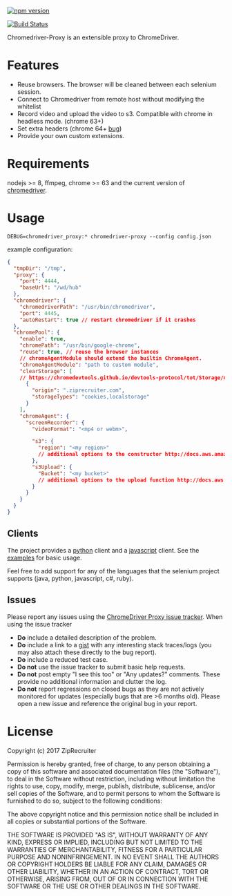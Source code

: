 [![npm version](https://img.shields.io/npm/v/chromedriver-proxy.svg?style=flat-square)](https://www.npmjs.com/package/chromedriver-proxy)

[![Build Status](https://travis-ci.org/ZipRecruiter/chromedriver-proxy.svg?branch=master)](https://travis-ci.org/ZipRecruiter/chromedriver-proxy)

Chromedriver-Proxy is an extensible proxy to ChromeDriver.

# Features

 * Reuse browsers.  The browser will be cleaned between each selenium session.
 * Connect to Chromedriver from remote host without modifying the whitelist
 * Record video and upload the video to s3.  Compatible with chrome in headless mode. (chrome 63+)
 * Set extra headers (chrome 64+ [bug](https://bugs.chromium.org/p/chromium/issues/detail?id=767683))
 * Provide your own custom extensions.

# Requirements

nodejs >= 8, ffmpeg, chrome >= 63 and the current version of [chromedriver](https://sites.google.com/a/chromium.org/chromedriver/downloads).

# Usage

```
DEBUG=chromedriver_proxy:* chromedriver-proxy --config config.json
```

example configuration:
```json
{
  "tmpDir": "/tmp",
  "proxy": {
    "port": 4444,
    "baseUrl": "/wd/hub"
  },
  "chromedriver": {
    "chromedriverPath": "/usr/bin/chromedriver",
    "port": 4445,
    "autoRestart": true // restart chromedriver if it crashes
  },
  "chromePool": {
    "enable": true,
    "chromePath": "/usr/bin/google-chrome",
    "reuse": true, // reuse the browser instances
    // chromeAgentModule should extend the builtin ChromeAgent.
    "chromeAgentModule": "path to custom module",
    "clearStorage": [
    // https://chromedevtools.github.io/devtools-protocol/tot/Storage/#method-clearDataForOrigin
      {
        "origin": ".ziprecruiter.com",
        "storageTypes": "cookies,localstorage"
      }
    ],
    "chromeAgent": {
      "screenRecorder": {
        "videoFormat": "<mp4 or webm>",

        "s3": {
          "region": "<my region>"
          // additional options to the constructor http://docs.aws.amazon.com/AWSJavaScriptSDK/latest/AWS/S3.html#constructor-property
        },
        "s3Upload": {
          "Bucket": "<my bucket>"
          // additional options to the upload function http://docs.aws.amazon.com/AWSJavaScriptSDK/latest/AWS/S3.html#upload-property
        }
      }
    }
  }
}
```

## Clients

The project provides a [python](clients/py) client and a [javascript](clients/js) client.  See the [examples](examples) for basic usage.

Feel free to add support for any of the languages that the selenium project supports (java, python, javascript, c#, ruby).

## Issues

Please report any issues using the [ChromeDriver Proxy issue tracker](https://github.com/ZipRecruiter/chromedriver-proxy/issues). When using
the issue tracker

- __Do__ include a detailed description of the problem.
- __Do__ include a link to a [gist](http://gist.github.com/) with any
    interesting stack traces/logs (you may also attach these directly to the bug
    report).
- __Do__ include a reduced test case.
- __Do not__ use the issue tracker to submit basic help requests.
- __Do not__ post empty "I see this too" or "Any updates?" comments. These
    provide no additional information and clutter the log.
- __Do not__ report regressions on closed bugs as they are not actively
    monitored for updates (especially bugs that are >6 months old). Please open a
    new issue and reference the original bug in your report.

# License

Copyright (c) 2017 ZipRecruiter

Permission is hereby granted, free of charge, to any person obtaining a copy
of this software and associated documentation files (the "Software"), to deal
in the Software without restriction, including without limitation the rights
to use, copy, modify, merge, publish, distribute, sublicense, and/or sell
copies of the Software, and to permit persons to whom the Software is
furnished to do so, subject to the following conditions:

The above copyright notice and this permission notice shall be included in all
copies or substantial portions of the Software.

THE SOFTWARE IS PROVIDED "AS IS", WITHOUT WARRANTY OF ANY KIND, EXPRESS OR
IMPLIED, INCLUDING BUT NOT LIMITED TO THE WARRANTIES OF MERCHANTABILITY,
FITNESS FOR A PARTICULAR PURPOSE AND NONINFRINGEMENT. IN NO EVENT SHALL THE
AUTHORS OR COPYRIGHT HOLDERS BE LIABLE FOR ANY CLAIM, DAMAGES OR OTHER
LIABILITY, WHETHER IN AN ACTION OF CONTRACT, TORT OR OTHERWISE, ARISING FROM,
OUT OF OR IN CONNECTION WITH THE SOFTWARE OR THE USE OR OTHER DEALINGS IN THE
SOFTWARE.
